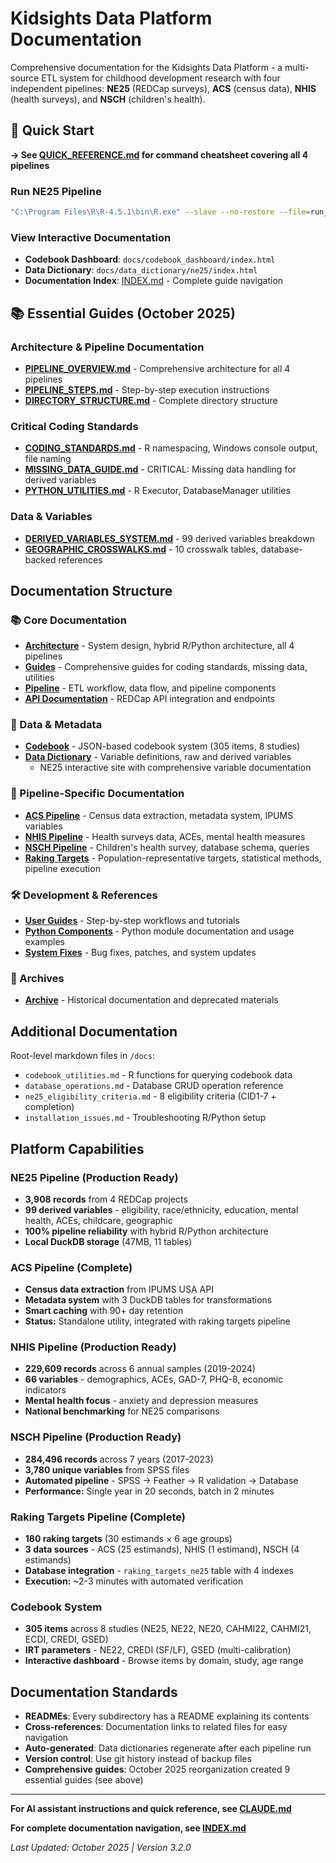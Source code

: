 # Kidsights Data Platform Documentation

Comprehensive documentation for the Kidsights Data Platform - a multi-source ETL system for childhood development research with four independent pipelines: **NE25** (REDCap surveys), **ACS** (census data), **NHIS** (health surveys), and **NSCH** (children's health).

## 🚀 Quick Start

**→ See [QUICK_REFERENCE.md](QUICK_REFERENCE.md) for command cheatsheet covering all 4 pipelines**

### Run NE25 Pipeline
```bash
"C:\Program Files\R\R-4.5.1\bin\R.exe" --slave --no-restore --file=run_ne25_pipeline.R
```

### View Interactive Documentation
- **Codebook Dashboard**: `docs/codebook_dashboard/index.html`
- **Data Dictionary**: `docs/data_dictionary/ne25/index.html`
- **Documentation Index**: [INDEX.md](INDEX.md) - Complete guide navigation

## 📚 Essential Guides (October 2025)

### Architecture & Pipeline Documentation
- **[PIPELINE_OVERVIEW.md](architecture/PIPELINE_OVERVIEW.md)** - Comprehensive architecture for all 4 pipelines
- **[PIPELINE_STEPS.md](architecture/PIPELINE_STEPS.md)** - Step-by-step execution instructions
- **[DIRECTORY_STRUCTURE.md](DIRECTORY_STRUCTURE.md)** - Complete directory structure

### Critical Coding Standards
- **[CODING_STANDARDS.md](guides/CODING_STANDARDS.md)** - R namespacing, Windows console output, file naming
- **[MISSING_DATA_GUIDE.md](guides/MISSING_DATA_GUIDE.md)** - CRITICAL: Missing data handling for derived variables
- **[PYTHON_UTILITIES.md](guides/PYTHON_UTILITIES.md)** - R Executor, DatabaseManager utilities

### Data & Variables
- **[DERIVED_VARIABLES_SYSTEM.md](guides/DERIVED_VARIABLES_SYSTEM.md)** - 99 derived variables breakdown
- **[GEOGRAPHIC_CROSSWALKS.md](guides/GEOGRAPHIC_CROSSWALKS.md)** - 10 crosswalk tables, database-backed references

## Documentation Structure

### 📚 Core Documentation

- **[Architecture](architecture/)** - System design, hybrid R/Python architecture, all 4 pipelines
- **[Guides](guides/)** - Comprehensive guides for coding standards, missing data, utilities
- **[Pipeline](pipeline/)** - ETL workflow, data flow, and pipeline components
- **[API Documentation](api/)** - REDCap API integration and endpoints

### 📖 Data & Metadata

- **[Codebook](codebook/)** - JSON-based codebook system (305 items, 8 studies)
- **[Data Dictionary](data_dictionary/)** - Variable definitions, raw and derived variables
  - NE25 interactive site with comprehensive variable documentation

### 🔬 Pipeline-Specific Documentation

- **[ACS Pipeline](acs/)** - Census data extraction, metadata system, IPUMS variables
- **[NHIS Pipeline](nhis/)** - Health surveys data, ACEs, mental health measures
- **[NSCH Pipeline](nsch/)** - Children's health survey, database schema, queries
- **[Raking Targets](raking/)** - Population-representative targets, statistical methods, pipeline execution

### 🛠️ Development & References

- **[User Guides](guides/)** - Step-by-step workflows and tutorials
- **[Python Components](python/)** - Python module documentation and usage examples
- **[System Fixes](fixes/)** - Bug fixes, patches, and system updates

### 📁 Archives

- **[Archive](archive/)** - Historical documentation and deprecated materials

## Additional Documentation

Root-level markdown files in `/docs`:
- `codebook_utilities.md` - R functions for querying codebook data
- `database_operations.md` - Database CRUD operation reference
- `ne25_eligibility_criteria.md` - 8 eligibility criteria (CID1-7 + completion)
- `installation_issues.md` - Troubleshooting R/Python setup

## Platform Capabilities

### NE25 Pipeline (Production Ready)
- **3,908 records** from 4 REDCap projects
- **99 derived variables** - eligibility, race/ethnicity, education, mental health, ACEs, childcare, geographic
- **100% pipeline reliability** with hybrid R/Python architecture
- **Local DuckDB storage** (47MB, 11 tables)

### ACS Pipeline (Complete)
- **Census data extraction** from IPUMS USA API
- **Metadata system** with 3 DuckDB tables for transformations
- **Smart caching** with 90+ day retention
- **Status:** Standalone utility, integrated with raking targets pipeline

### NHIS Pipeline (Production Ready)
- **229,609 records** across 6 annual samples (2019-2024)
- **66 variables** - demographics, ACEs, GAD-7, PHQ-8, economic indicators
- **Mental health focus** - anxiety and depression measures
- **National benchmarking** for NE25 comparisons

### NSCH Pipeline (Production Ready)
- **284,496 records** across 7 years (2017-2023)
- **3,780 unique variables** from SPSS files
- **Automated pipeline** - SPSS → Feather → R validation → Database
- **Performance:** Single year in 20 seconds, batch in 2 minutes

### Raking Targets Pipeline (Complete)
- **180 raking targets** (30 estimands × 6 age groups)
- **3 data sources** - ACS (25 estimands), NHIS (1 estimand), NSCH (4 estimands)
- **Database integration** - `raking_targets_ne25` table with 4 indexes
- **Execution:** ~2-3 minutes with automated verification

### Codebook System
- **305 items** across 8 studies (NE25, NE22, NE20, CAHMI22, CAHMI21, ECDI, CREDI, GSED)
- **IRT parameters** - NE22, CREDI (SF/LF), GSED (multi-calibration)
- **Interactive dashboard** - Browse items by domain, study, age range

## Documentation Standards

- **READMEs**: Every subdirectory has a README explaining its contents
- **Cross-references**: Documentation links to related files for easy navigation
- **Auto-generated**: Data dictionaries regenerate after each pipeline run
- **Version control**: Use git history instead of backup files
- **Comprehensive guides**: October 2025 reorganization created 9 essential guides (see above)

---

**For AI assistant instructions and quick reference, see [CLAUDE.md](../CLAUDE.md)**

**For complete documentation navigation, see [INDEX.md](INDEX.md)**

*Last Updated: October 2025 | Version 3.2.0*